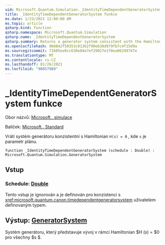 ```yaml
---
uid: Microsoft.Quantum.Simulation._IdentityTimeDependentGeneratorSystem
title: _IdentityTimeDependentGeneratorSystem funkce
ms.date: 1/23/2021 12:00:00 AM
ms.topic: article
qsharp.kind: function
qsharp.namespace: Microsoft.Quantum.Simulation
qsharp.name: _IdentityTimeDependentGeneratorSystem
qsharp.summary: Returns a generator system consistent with the Hamiltonian `H(s) = 0`, where `s` is a schedule parameter.
ms.openlocfilehash: 960842f50353c01362f90eb38d979fb7c4f15d9a
ms.sourcegitcommit: 71605ea9cc630e84e7ef29027e1f0ea06299747e
ms.translationtype: MT
ms.contentlocale: cs-CZ
ms.lasthandoff: 01/26/2021
ms.locfileid: "98857989"
---
```

# <a name="_identitytimedependentgeneratorsystem-function"></a>_IdentityTimeDependentGeneratorSystem funkce

Obor názvů: [Microsoft.. simulace](xref:Microsoft.Quantum.Simulation)

Balíček: [Microsoft.. Standard](https://nuget.org/packages/Microsoft.Quantum.Standard)


Vrátí systém generátoru konzistentní s Hamiltonian `H(s) = 0` , kde `s` je parametr plánu.

```qsharp
function _IdentityTimeDependentGeneratorSystem (schedule : Double) : Microsoft.Quantum.Simulation.GeneratorSystem
```


## <a name="input"></a>Vstup

### <a name="schedule--double"></a>Schedule: [Double](xref:microsoft.quantum.lang-ref.double)

Tento vstup je ignorován a je definován pro konzistenci s <xref:microsoft.quantum.canon.timedependentgeneratorsystem> uživatelem definovaným typem.



## <a name="output--generatorsystem"></a>Výstup: [GeneratorSystem](xref:Microsoft.Quantum.Simulation.GeneratorSystem)

Systém generátoru, který představuje vývoj v rámci Hamiltonian $H (s) = $0 pro všechny $s $.